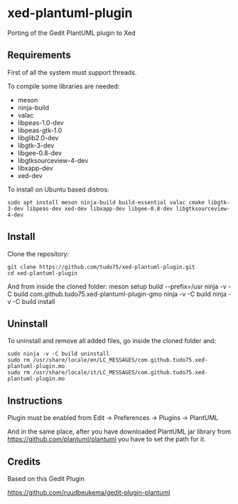 # xed-plantuml-plugin
Porting of the Gedit PlantUML plugin to Xed

## Requirements
First of all the system must support threads.

To compile some libraries are needed:

* meson
* ninja-build
* valac
* libpeas-1.0-dev
* libpeas-gtk-1.0
* libglib2.0-dev
* libgtk-3-dev
* libgee-0.8-dev
* libgtksourceview-4-dev
* libxapp-dev
* xed-dev

To install on Ubuntu based distros:

    sudo apt install meson ninja-build build-essential valac cmake libgtk-3-dev libpeas-dev xed-dev libxapp-dev libgee-0.8-dev libgtksourceview-4-dev

## Install
Clone the repository:

    git clone https://github.com/tudo75/xed-plantuml-plugin.git
	cd xed-plantuml-plugin

And from inside the cloned folder:
	meson setup build --prefix=/usr
    ninja -v -C build com.github.tudo75.xed-plantuml-plugin-gmo
    ninja -v -C build
    ninja -v -C build install

## Uninstall
To uninstall and remove all added files, go inside the cloned folder and:

	sudo ninja -v -C build uninstall
    sudo rm /usr/share/locale/en/LC_MESSAGES/com.github.tudo75.xed-plantuml-plugin.mo
    sudo rm /usr/share/locale/it/LC_MESSAGES/com.github.tudo75.xed-plantuml-plugin.mo

## Instructions
Plugin must be enabled from Edit -> Preferences -> Plugins -> PlantUML

And in the same place, after you have downloaded PlantUML jar library from 
https://github.com/plantuml/plantuml
you have to set the path for it. 


## Credits
Based on this Gedit Plugin

https://github.com/ruudbeukema/gedit-plugin-plantuml
